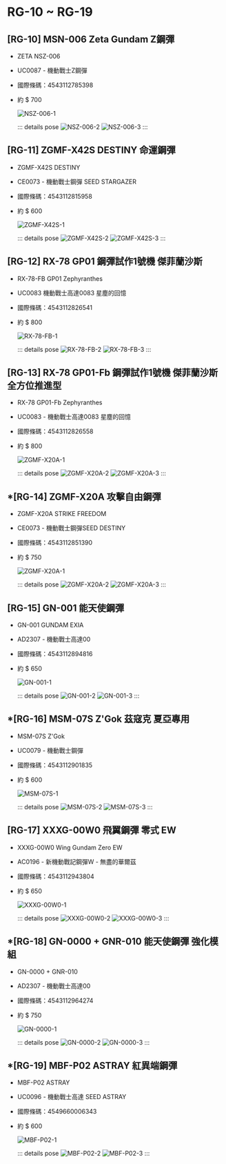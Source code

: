 # RG-10 ~ RG-19

## [RG-10] MSN-006 Zeta Gundam Z鋼彈
  - ZETA NSZ-006
  - UC0087 - 機動戰士Z鋼彈
  - 國際條碼：4543112785398
  - 約 $ 700

    ![NSZ-006-1](/images/assemblyModel/RG/RG-1x/RG-10-1.jpg)

    ::: details pose
    ![NSZ-006-2](/images/assemblyModel/RG/RG-1x/RG-10-2.jpg)
    ![NSZ-006-3](/images/assemblyModel/RG/RG-1x/RG-10-3.jpg)
    :::

## [RG-11] ZGMF-X42S DESTINY 命運鋼彈
  - ZGMF-X42S DESTINY
  - CE0073 - 機動戰士鋼彈 SEED STARGAZER
  - 國際條碼：4543112815958
  - 約 $ 600

    ![ZGMF-X42S-1](/images/assemblyModel/RG/RG-1x/RG-11-1.jpg)

    ::: details pose
    ![ZGMF-X42S-2](/images/assemblyModel/RG/RG-1x/RG-11-2.jpg)
    ![ZGMF-X42S-3](/images/assemblyModel/RG/RG-1x/RG-11-3.jpg)
    :::

## [RG-12] RX-78 GP01 鋼彈試作1號機 傑菲蘭沙斯
  - RX-78-FB GP01 Zephyranthes
  - UC0083 機動戰士高達0083 星塵的回憶
  - 國際條碼：4543112826541
  - 約 $ 800

    ![RX-78-FB-1](/images/assemblyModel/RG/RG-1x/RG-12-1.jpeg)

    ::: details pose
    ![RX-78-FB-2](/images/assemblyModel/RG/RG-1x/RG-12-2.jpeg)
    ![RX-78-FB-3](/images/assemblyModel/RG/RG-1x/RG-12-3.jpeg)
    :::

## [RG-13] RX-78 GP01-Fb 鋼彈試作1號機 傑菲蘭沙斯 全方位推進型
  - RX-78 GP01-Fb Zephyranthes
  - UC0083 - 機動戰士高達0083 星塵的回憶
  - 國際條碼：4543112826558
  - 約 $ 800

    ![ZGMF-X20A-1](/images/assemblyModel/RG/RG-1x/RG-13-1.jpeg)

    ::: details pose
    ![ZGMF-X20A-2](/images/assemblyModel/RG/RG-1x/RG-13-2.jpeg)
    ![ZGMF-X20A-3](/images/assemblyModel/RG/RG-1x/RG-13-3.jpeg)
    :::

## *[RG-14] ZGMF-X20A 攻擊自由鋼彈
  - ZGMF-X20A STRIKE FREEDOM
  - CE0073 - 機動戰士鋼彈SEED DESTINY
  - 國際條碼：4543112851390
  - 約 $ 750

    ![ZGMF-X20A-1](/images/assemblyModel/RG/RG-1x/RG-14-1.jpeg)

    ::: details pose
    ![ZGMF-X20A-2](/images/assemblyModel/RG/RG-1x/RG-14-2.jpeg)
    ![ZGMF-X20A-3](/images/assemblyModel/RG/RG-1x/RG-14-3.jpeg)
    :::

## [RG-15] GN-001 能天使鋼彈
  - GN-001 GUNDAM EXIA
  - AD2307 - 機動戰士高達00
  - 國際條碼：4543112894816
  - 約 $ 650

    ![GN-001-1](/images/assemblyModel/RG/RG-1x/RG-15-1.jpeg)

    ::: details pose
    ![GN-001-2](/images/assemblyModel/RG/RG-1x/RG-15-2.jpeg)
    ![GN-001-3](/images/assemblyModel/RG/RG-1x/RG-15-3.jpeg)
    :::

## *[RG-16] MSM-07S Z'Gok 茲寇克 夏亞專用
  - MSM-07S Z'Gok
  - UC0079 - 機動戰士鋼彈
  - 國際條碼：4543112901835
  - 約 $ 600

    ![MSM-07S-1](/images/assemblyModel/RG/RG-1x/RG-16-1.jpeg)

    ::: details pose
    ![MSM-07S-2](/images/assemblyModel/RG/RG-1x/RG-16-2.jpeg)
    ![MSM-07S-3](/images/assemblyModel/RG/RG-1x/RG-16-3.jpeg)
    :::

## [RG-17] XXXG-00W0 飛翼鋼彈 零式 EW
  - XXXG-00W0 Wing Gundam Zero EW
  - AC0196 - 新機動戰記鋼彈W - 無盡的華爾茲
  - 國際條碼：4543112943804
  - 約 $ 650

    ![XXXG-00W0-1](/images/assemblyModel/RG/RG-1x/RG-17-1.jpeg)

    ::: details pose
    ![XXXG-00W0-2](/images/assemblyModel/RG/RG-1x/RG-17-2.jpeg)
    ![XXXG-00W0-3](/images/assemblyModel/RG/RG-1x/RG-17-3.jpeg)
    :::

## *[RG-18] GN-0000 + GNR-010 能天使鋼彈 強化模組
  - GN-0000 + GNR-010
  - AD2307 - 機動戰士高達00
  - 國際條碼：4543112964274
  - 約 $ 750

    ![GN-0000-1](/images/assemblyModel/RG/RG-1x/RG-18-1.jpeg)

    ::: details pose
    ![GN-0000-2](/images/assemblyModel/RG/RG-1x/RG-18-2.jpeg)
    ![GN-0000-3](/images/assemblyModel/RG/RG-1x/RG-18-3.jpeg)
    :::

## *[RG-19] MBF-P02 ASTRAY 紅異端鋼彈
  - MBF-P02 ASTRAY
  - UC0096 - 機動戰士高達 SEED ASTRAY
  - 國際條碼：4549660006343
  - 約 $ 600

    ![MBF-P02-1](/images/assemblyModel/RG/RG-1x/RG-19-1.jpeg)

    ::: details pose
    ![MBF-P02-2](/images/assemblyModel/RG/RG-1x/RG-19-2.jpeg)
    ![MBF-P02-3](/images/assemblyModel/RG/RG-1x/RG-19-3.jpeg)
    :::